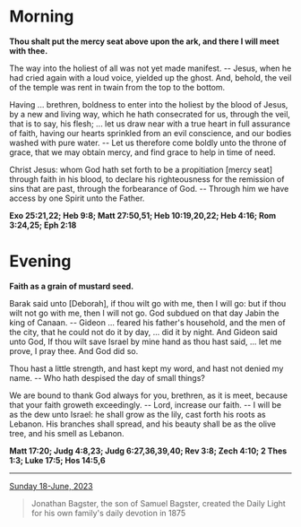 # Morning

**Thou shalt put the mercy seat above upon the ark, and there I will meet with thee.**
 
The way into the holiest of all was not yet made manifest. -- Jesus, when he had cried again with a loud voice, yielded up the ghost. And, behold, the veil of the temple was rent in twain from the top to the bottom.
 
Having ... brethren, boldness to enter into the holiest by the blood of Jesus, by a new and living way, which he hath consecrated for us, through the veil, that is to say, his flesh; ... let us draw near with a true heart in full assurance of faith, having our hearts sprinkled from an evil conscience, and our bodies washed with pure water. -- Let us therefore come boldly unto the throne of grace, that we may obtain mercy, and find grace to help in time of need.
 
Christ Jesus: whom God hath set forth to be a propitiation [mercy seat] through faith in his blood, to declare his righteousness for the remission of sins that are past, through the forbearance of God. -- Through him we have access by one Spirit unto the Father.  

**Exo 25:21,22; Heb 9:8; Matt 27:50,51; Heb 10:19,20,22; Heb 4:16; Rom 3:24,25; Eph 2:18**

# Evening

**Faith as a grain of mustard seed.**
 
Barak said unto [Deborah], if thou wilt go with me, then I will go: but if thou wilt not go with me, then I will not go. God subdued on that day Jabin the king of Canaan. -- Gideon ... feared his father's household, and the men of the city, that he could not do it by day, ... did it by night. And Gideon said unto God, If thou wilt save Israel by mine hand as thou hast said, ... let me prove, I pray thee. And God did so.
 
Thou hast a little strength, and hast kept my word, and hast not denied my name. -- Who hath despised the day of small things?
 
We are bound to thank God always for you, brethren, as it is meet, because that your faith groweth exceedingly. -- Lord, increase our faith. -- I will be as the dew unto Israel: he shall grow as the lily, cast forth his roots as Lebanon. His branches shall spread, and his beauty shall be as the olive tree, and his smell as Lebanon.  

**Matt 17:20; Judg 4:8,23; Judg 6:27,36,39,40; Rev 3:8; Zech 4:10; 2 Thes 1:3; Luke 17:5; Hos 14:5,6**

---

[Sunday 18-June, 2023](https://t.me/s/daily_light)

> Jonathan Bagster, the son of Samuel Bagster, created the Daily Light for his own family's daily devotion in 1875

